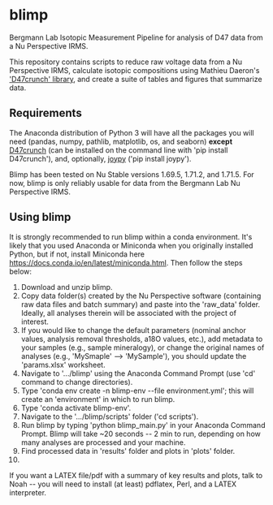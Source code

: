 # blimp
Bergmann Lab Isotopic Measurement Pipeline for analysis of D47 data from a Nu Perspective IRMS.

This repository contains scripts to reduce raw voltage data from a Nu Perspective IRMS, calculate isotopic compositions using Mathieu Daeron's ['D47crunch' library](https://github.com/mdaeron/D47crunch), and create a suite of tables and figures that summarize data.

## Requirements
The Anaconda distribution of Python 3 will have all the packages you will need (pandas, numpy, pathlib, matplotlib, os, and seaborn) **except** [D47crunch](https://github.com/mdaeron/D47crunch) (can be installed on the command line with 'pip install D47crunch'), and, optionally, [joypy](https://github.com/sbebo/joypy) ('pip install joypy').

Blimp has been tested on Nu Stable versions 1.69.5, 1.71.2, and 1.71.5. For now, blimp is only reliably usable for data from the Bergmann Lab Nu Perspective IRMS.

## Using blimp
It is strongly recommended to run blimp within a conda environment. It's likely that you used Anaconda or Miniconda when you originally installed Python, but if not, install Miniconda here https://docs.conda.io/en/latest/miniconda.html. Then follow the steps below:


1. Download and unzip blimp.
2. Copy data folder(s) created by the Nu Perspective software (containing raw data files and batch summary) and paste into the 'raw_data' folder. Ideally, all analyses therein will be associated with the project of interest.
3. If you would like to change the default parameters (nominal anchor values, analysis removal thresholds, a18O values, etc.), add metadata to your samples (e.g., sample mineralogy), or change the original names of analyses (e.g., 'MySmaple' --> 'MySample'), you should update the 'params.xlsx' worksheet.
4. Navigate to '.../blimp' using the Anaconda Command Prompt (use 'cd' command to change directories). 
5. Type 'conda env create -n blimp-env --file environment.yml'; this will create an 'environment' in which to run blimp.
6. Type 'conda activate blimp-env'.
7. Navigate to the '.../blimp/scripts' folder ('cd scripts').
8. Run blimp by typing 'python blimp_main.py' in your Anaconda Command Prompt. Blimp will take ~20 seconds -- 2 min to run, depending on how many analyses are processed and your machine.
9. Find processed data in 'results' folder and plots in 'plots' folder.
10. 

If you want a LATEX file/pdf with a summary of key results and plots, talk to Noah -- you will need to install (at least) pdflatex, Perl, and a LATEX interpreter.
